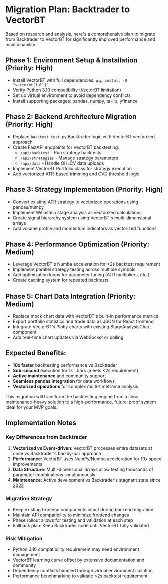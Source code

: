 # Migration Plan: Backtrader to VectorBT

Based on research and analysis, here's a comprehensive plan to migrate from Backtrader to VectorBT for significantly improved performance and maintainability.

## Phase 1: Environment Setup & Installation (Priority: High)
- Install VectorBT with full dependencies: `pip install -U "vectorbt[full]"`
- Verify Python 3.10 compatibility (VectorBT limitation)
- Set up virtual environment to avoid dependency conflicts
- Install supporting packages: pandas, numpy, ta-lib, yfinance

## Phase 2: Backend Architecture Migration (Priority: High)
- Replace `backtest_test.py` Backtrader logic with VectorBT vectorized approach
- Create FastAPI endpoints for VectorBT backtesting:
  - `/api/backtest` - Run strategy backtests
  - `/api/strategies` - Manage strategy parameters  
  - `/api/data` - Handle OHLCV data uploads
- Implement VectorBT Portfolio class for strategy execution
- Add vectorized ATR-based trimming and CVD threshold logic

## Phase 3: Strategy Implementation (Priority: High)  
- Convert existing ATR strategy to vectorized operations using pandas/numpy
- Implement Weinstein stage analysis as vectorized calculations
- Create signal hierarchy system using VectorBT's multi-dimensional arrays
- Add volume profile and momentum indicators as vectorized functions

## Phase 4: Performance Optimization (Priority: Medium)
- Leverage VectorBT's Numba acceleration for <2s backtest requirement
- Implement parallel strategy testing across multiple symbols
- Add optimization loops for parameter tuning (ATR multipliers, etc.)
- Create caching system for repeated backtests

## Phase 5: Chart Data Integration (Priority: Medium)
- Replace mock chart data with VectorBT's built-in performance metrics
- Export portfolio statistics and trade data as JSON for React frontend
- Integrate VectorBT's Plotly charts with existing StageAnalysisChart component
- Add real-time chart updates via WebSocket or polling

## Expected Benefits:
- **10x faster** backtesting performance vs Backtrader
- **Sub-second** execution for 1k+ bars (meets <2s requirement)
- **Active maintenance** and community support
- **Seamless pandas integration** for data workflows
- **Vectorized operations** for complex multi-timeframe analysis

This migration will transform the backtesting engine from a slow, maintenance-heavy solution to a high-performance, future-proof system ideal for your MVP goals.

## Implementation Notes

### Key Differences from Backtrader
1. **Vectorized vs Event-driven**: VectorBT processes entire datasets at once vs Backtrader's bar-by-bar approach
2. **Performance**: VectorBT uses NumPy/Numba acceleration for 10x speed improvements
3. **Data Structure**: Multi-dimensional arrays allow testing thousands of parameter combinations simultaneously
4. **Maintenance**: Active development vs Backtrader's stagnant state since 2022

### Migration Strategy
- Keep existing frontend components intact during backend migration
- Maintain API compatibility to minimize frontend changes
- Phase rollout allows for testing and validation at each step
- Fallback plan: Keep Backtrader code until VectorBT fully validated

### Risk Mitigation
- Python 3.10 compatibility requirement may need environment management
- VectorBT learning curve offset by extensive documentation and community
- Dependency conflicts handled through virtual environment isolation
- Performance benchmarking to validate <2s backtest requirement
